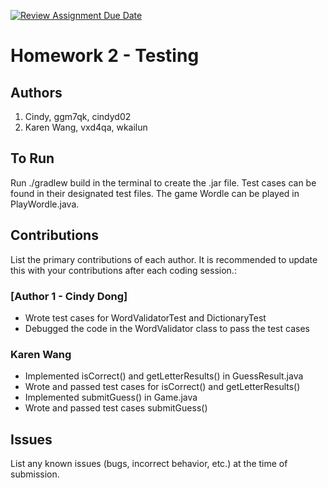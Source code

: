 [![Review Assignment Due Date](https://classroom.github.com/assets/deadline-readme-button-24ddc0f5d75046c5622901739e7c5dd533143b0c8e959d652212380cedb1ea36.svg)](https://classroom.github.com/a/v1t_usYi)
# Homework 2 - Testing

## Authors
1) Cindy, ggm7qk, cindyd02
2) Karen Wang, vxd4qa, wkailun

## To Run

Run ./gradlew build in the terminal to create the .jar file. Test cases can be found in their designated test files. The game Wordle can be played in PlayWordle.java. 

## Contributions

List the primary contributions of each author. It is recommended to update this with your contributions after each coding session.:

### [Author 1 - Cindy Dong]

* Wrote test cases for WordValidatorTest and DictionaryTest 
* Debugged the code in the WordValidator class to pass the test cases

### Karen Wang

* Implemented isCorrect() and getLetterResults() in GuessResult.java 
* Wrote and passed test cases for isCorrect() and getLetterResults()
* Implemented submitGuess() in Game.java 
* Wrote and passed test cases submitGuess()

## Issues

List any known issues (bugs, incorrect behavior, etc.) at the time of submission.
